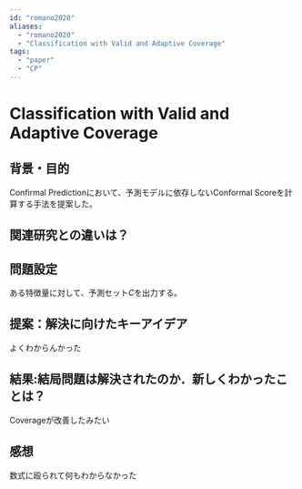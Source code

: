 ```yaml
---
id: "romano2020"
aliases:
  - "romano2020"
  - "Classification with Valid and Adaptive Coverage"
tags:
  - "paper"
  - "CP"
---
```

# Classification with Valid and Adaptive Coverage

## 背景・目的

Confirmal Predictionにおいて、予測モデルに依存しないConformal Scoreを計算する手法を提案した。

## 関連研究との違いは？

## 問題設定

ある特徴量に対して、予測セット$C$を出力する。

## 提案：解決に向けたキーアイデア

よくわからんかった

## 結果:結局問題は解決されたのか．新しくわかったことは？

Coverageが改善したみたい

## 感想

数式に殴られて何もわからなかった
